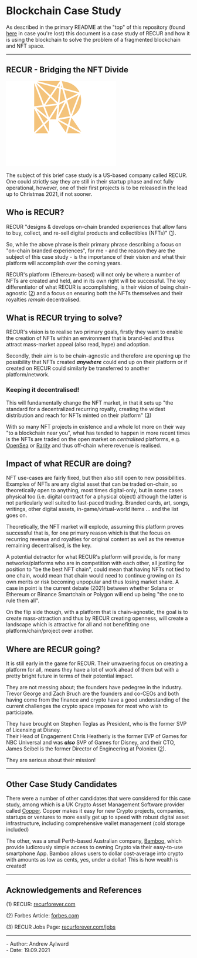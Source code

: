 # Blockchain Case Study

As described in the primary README at the "top" of this repository (found [here](../README.md) in case you're lost) this document is a case study of RECUR and how it is using the blockchain to solve the problem of a fragmented blockchain and NFT space.

---

## RECUR - Bridging the NFT Divide

![Oops, image not available.](./Images/Recur-logo.png "RECUR Logo")

The subject of this brief case study is a US-based company called RECUR.  One could strictly say they are still in their startup phase and not fully operational, however, one of their first projects is to be released in the lead up to Christmas 2021, if not sooner.

## Who is RECUR?

RECUR "designs & develops on-chain branded experiences that allow fans to buy, collect, and re-sell digital products and collectibles (NFTs)" ([1][1]).

So, while the above phrase is their primary phrase describing a focus on "on-chain branded experiences", for me - and the reason they are the subject of this case study - is the importance of their vision and what their platform will accomplish over the coming years.

RECUR's platform (Ethereum-based) will not only be where a number of NFTs are created and held, and in its own right will be successful.  The key differentiator of what RECUR is accomplishing, is their vision of being chain-agnostic ([2][2]) and a focus on ensuring both the NFTs themselves and their royalties *remain* decentralised.

## What is RECUR trying to solve?

RECUR's vision is to realise two primary goals, firstly they want to enable the creation of NFTs within an environment that is brand-led and thus attract mass-market appeal (also read, hype) and adoption.

Secondly, their aim is to be chain-agnostic and therefore are opening up the possibility that NFTs created ***anywhere*** could end up on their platform or if created on RECUR could similarly be transferred to another platform/network. 

### Keeping it decentralised!

This will fundamentally change the NFT market, in that it sets up "the standard for a decentralized recurring royalty, creating the widest distribution and reach for NFTs minted on their platform" ([3][3])

With so many NFT projects in existence and a whole lot more on their way "to a blockchain near you", what has tended to happen in more recent times is the NFTs are traded on the open market on *centralised* platforms, e.g. [OpenSea](https://opensea.io/) or [Rarity](https://rarity.tools/) and thus off-chain where revenue is realised.

## Impact of what RECUR are doing?

NFT use-cases are fairly fixed, but then also still open to new possibilities.  Examples of NFTs are any digital asset that can be traded on-chain, so theoretically open to anything, most times digital-only, but in some cases physical too (i.e. digital contract for a physical object) although the latter is not particularly well suited to fast-paced trading.  Branded cards, art, songs, writings, other digital assets, in-game/virtual-world items ... and the list goes on.

Theoretically, the NFT market will explode, assuming this platform proves successful that is, for one primary reason which is that the focus on recurring revenue and royalties for original content as well as the revenue remaining decentralised, is the key.

A potential detractor for what RECUR's platform will provide, is for many networks/platforms who are in competition with each other, all jostling for position to "be the best NFT chain", could mean that having NFTs not tied to one chain, would mean that chain would need to continue growing on its own merits or risk becoming unpopular and thus losing market share.  A case in point is the current debate (2021) between whether Solana or Ethereum or Binance Smartchain or Polygon will end up being "the one to rule them all".

On the flip side though, with a platform that is chain-agnostic, the goal is to create mass-attraction and thus by RECUR creating openness, will create a landscape which is attractive for all and not benefitting one platform/chain/project over another.

## Where are RECUR going?

It is still early in the game for RECUR.  Their unwavering focus on creating a platform for all, means they have a lot of work ahead of them but with a pretty bright future in terms of their potential impact.  

They are not messing about; the founders have pedegree in the industry.  Trevor George and Zach Bruch are the founders and co-CEOs and both having come from the finance and crypto have a good understanding of the current challenges the crypto space imposes for most who wish to participate.

They have brought on Stephen Teglas as President, who is the former SVP of Licensing at Disney.  
Their Head of Engagement Chris Heatherly is the former EVP of Games for NBC Universal and was ***also*** SVP of Games for Disney, and their CTO, James Seibel is the former Director of Engineering at Poloniex ([2][2]).

They are serious about their mission!

---

## Other Case Study Candidates

There were a number of other candidates that were considered for this case study, among which is a UK Crypto Asset Management Software provider called [Copper](https://copper.co/). Copper makes it easy for new Crypto projects, companies, startups or ventures to more easily get up to speed with robust digital asset infrastructure, including comprehensive wallet management (cold storage included)

The other, was a small Perth-based Australian company, [Bamboo](https://www.getbamboo.io/), which provide ludicrously simple access to owning Crypto via their easy-to-use smartphone App.  Bamboo allows users to dollar cost-average into crypto with amounts as low as cents, yes, under a dollar!  This is how wealth is created!

---

## Acknowledgements and References

\(1) RECUR: [recurforever.com](https://www.recurforever.com/)

\(2) Forbes Article: [forbes.com](https://www.forbes.com/sites/nisaamoils/2021/04/09/recur-broadens-the-pool-of-customers-for-nfts/?sh=732163161e57)

\(3) RECUR Jobs Page: [recurforever.com/jobs](https://boards.greenhouse.io/recur)



[1]: [<https://www.recurforever.com/>] "RECUR homepage"

[2]: [<https://www.forbes.com/sites/nisaamoils/2021/04/09/recur-broadens-the-pool-of-customers-for-nfts/?sh=732163161e57>] "Forbes Article"

[3]: [<https://boards.greenhouse.io/recur>] "Jobs blurb"

---

\- Author: Andrew Aylward  
\- Date:   19.09.2021